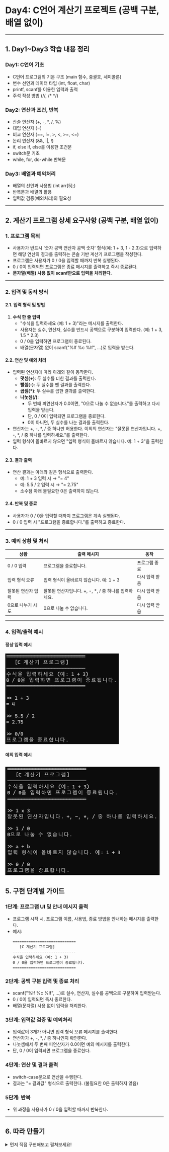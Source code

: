 # Day4: C언어 계산기 프로젝트 (공백 구분, 배열 없이)

---

## 1. Day1~Day3 학습 내용 정리

### Day1: C언어 기초
- C언어 프로그램의 기본 구조 (main 함수, 중괄호, 세미콜론)
- 변수 선언과 데이터 타입 (int, float, char)
- printf, scanf를 이용한 입력과 출력
- 주석 작성 방법 (//, /* */)

### Day2: 연산과 조건, 반복
- 산술 연산자 (+, -, *, /, %)
- 대입 연산자 (=)
- 비교 연산자 (==, !=, >, <, >=, <=)
- 논리 연산자 (&&, ||, !)
- if, else if, else를 이용한 조건문
- switch문 기초
- while, for, do-while 반복문

### Day3: 배열과 예외처리
- 배열의 선언과 사용법 (int arr[5];)
- 반복문과 배열의 활용
- 입력값 검증(예외처리)의 필요성

---

## 2. 계산기 프로그램 상세 요구사항 (공백 구분, 배열 없이)

### 1. 프로그램 목적
- 사용자가 반드시 '숫자 공백 연산자 공백 숫자' 형식(예: 1 + 3, 1 - 2.3)으로 입력하면 해당 연산의 결과를 출력하는 콘솔 기반 계산기 프로그램을 작성한다.
- 프로그램은 사용자가 0 / 0을 입력할 때까지 반복 실행된다.
- 0 / 0이 입력되면 프로그램은 종료 메시지를 출력하고 즉시 종료된다.
- **문자열(배열) 사용 없이 scanf만으로 입력을 처리한다.**

---

### 2. 입력 및 동작 방식

#### 2.1. 입력 형식 및 방법
1. **수식 한 줄 입력**
   - "수식을 입력하세요 (예: 1 + 3)"라는 메시지를 출력한다.
   - 사용자는 실수, 연산자, 실수를 반드시 공백으로 구분하여 입력한다. (예: 1 + 3, 1.5 * 2.3)
   - 0 / 0을 입력하면 프로그램이 종료된다.
   - 배열(문자열) 없이 scanf("%lf %c %lf", ...)로 입력을 받는다.

#### 2.2. 연산 및 예외 처리
- 입력된 연산자에 따라 아래와 같이 동작한다.
  - **덧셈(+)**: 두 실수를 더한 결과를 출력한다.
  - **뺄셈(-)**: 두 실수를 뺀 결과를 출력한다.
  - **곱셈(*)**: 두 실수를 곱한 결과를 출력한다.
  - **나눗셈(/)**:
    - 두 번째 피연산자가 0.0이면, "0으로 나눌 수 없습니다."를 출력하고 다시 입력을 받는다.
    - 단, 0 / 0이 입력되면 프로그램을 종료한다.
    - 0이 아니면, 두 실수를 나눈 결과를 출력한다.
- 연산자는 +, -, *, / 중 하나만 허용한다. 이외의 연산자는 "잘못된 연산자입니다. +, -, *, / 중 하나를 입력하세요."를 출력한다.
- 입력 형식이 올바르지 않으면 "입력 형식이 올바르지 않습니다. 예: 1 + 3"을 출력한다.

#### 2.3. 결과 출력
- 연산 결과는 아래와 같은 형식으로 출력한다.
  - 예: 1 + 3 입력 시 → "= 4"
  - 예: 5.5 / 2 입력 시 → "= 2.75"
  - 소수점 아래 불필요한 0은 출력하지 않는다.

#### 2.4. 반복 및 종료
- 사용자가 0 / 0을 입력할 때까지 프로그램은 계속 실행된다.
- 0 / 0 입력 시 "프로그램을 종료합니다."를 출력하고 종료한다.

---

### 3. 예외 상황 및 처리

| 상황                      | 출력 메시지                                                    | 동작                                      |
|---------------------------|----------------------------------------------------------------|--------------------------------------------|
| 0 / 0 입력                | 프로그램을 종료합니다.                                         | 프로그램 종료                              |
| 입력 형식 오류             | 입력 형식이 올바르지 않습니다. 예: 1 + 3                       | 다시 입력 받음                             |
| 잘못된 연산자 입력         | 잘못된 연산자입니다. +, -, *, / 중 하나를 입력하세요.           | 다시 입력 받음                             |
| 0으로 나누기 시도          | 0으로 나눌 수 없습니다.                                        | 다시 입력 받음                             |

---

### 4. 입력/출력 예시

#### 정상 입력 예시
![alt text](img/image.png)

#### 예외 입력 예시
![alt text](img/image-1.png)
---

## 5. 구현 단계별 가이드

### 1단계: 프로그램 UI 및 안내 메시지 출력
- 프로그램 시작 시, 프로그램 이름, 사용법, 종료 방법을 안내하는 메시지를 출력한다.
- 예시:
  ```
  ============================
     [C 계산기 프로그램]   
  ----------------------------
  수식을 입력하세요 (예: 1 + 3)
  0 / 0을 입력하면 프로그램이 종료됩니다.
  ============================
  ```

### 2단계: 공백 구분 입력 및 종료 처리
- scanf("%lf %c %lf", ...)로 실수, 연산자, 실수를 공백으로 구분하여 입력받는다.
- 0 / 0이 입력되면 즉시 종료한다.
- 배열(문자열) 사용 없이 입력을 처리한다.

### 3단계: 입력값 검증 및 예외처리
- 입력값이 3개가 아니면 입력 형식 오류 메시지를 출력한다.
- 연산자가 +, -, *, / 중 하나인지 확인한다.
- 나눗셈에서 두 번째 피연산자가 0.0이면 예외 메시지를 출력한다.
- 단, 0 / 0이 입력되면 프로그램을 종료한다.

### 4단계: 연산 및 결과 출력
- switch-case문으로 연산을 수행한다.
- 결과는 "= 결과값" 형식으로 출력한다. (불필요한 0은 출력하지 않음)

### 5단계: 반복
- 위 과정을 사용자가 0 / 0을 입력할 때까지 반복한다.

---

## 6. 따라 만들기
<details>
<summary>먼저 직접 구현해보고 펼쳐보세요!</summary>
아래 단계별로 코드를 직접 따라 치면서, 계산기 프로그램을 완성해보세요!

### 1단계: 기본 구조와 변수 선언
```c
#include <stdio.h>

int main() {
    double a, b, answer;
    char op;
```
- `#include <stdio.h>`: 표준 입출력 함수 사용을 위한 헤더입니다.
- `double a, b, answer;` : 실수형 변수 3개 선언(입력값 2개, 결과 1개)
- `char op;` : 연산자 입력을 위한 문자형 변수
- `int quit = 0;` : 반복 종료를 위한 변수

### 2단계: 안내 메시지 출력
```c
    printf("============================\n");
    printf("   [C 계산기 프로그램]   \n");
    printf("----------------------------\n");
    printf("수식을 입력하세요 (예: 1 + 3)\n");
    printf("0 / 0을 입력하면 프로그램이 종료됩니다.\n");
    printf("============================\n");
```
- 프로그램 시작 시 사용자에게 안내 메시지를 출력합니다.

### 3단계: 입력받기 및 종료 조건 처리
```c
    while (1) {
        printf("\n>> ");
        int result = scanf("%lf %c %lf", &a, &op, &b);
        if (result != 3) {
            printf("입력 형식이 올바르지 않습니다. 예: 1 + 3\n");
            while (getchar() != '\n');
            continue;
        }
```
- `scanf`로 실수, 연산자, 실수를 공백으로 구분해 입력받습니다.
- 입력이 3개가 아니면 오류 메시지 출력 후 다시 입력받습니다.
- 입력 버퍼 비우기(`while (getchar() != '\n' && !feof(stdin));`)로 잘못된 입력 처리

### 4단계: 연산자 및 예외처리
```c
        if (op != '+' && op != '-' && op != '*' && op != '/') {
            printf("잘못된 연산자입니다. +, -, *, / 중 하나를 입력하세요.\n");
            continue;
        }
        // 0 / 0 입력 시 종료
        if (op == '/' && a == 0.0 && b == 0.0) {
            printf("프로그램을 종료합니다.\n");
            break;
        }
        // 0으로 나누기 예외처리
        if (op == '/' && b == 0.0) {
            printf("0으로 나눌 수 없습니다.\n");
            continue;
        }
```
- 연산자가 4개 중 하나가 아니면 오류 메시지 출력
- 0 / 0 입력 시 종료
- 0으로 나누기 시도 시 예외 메시지 출력

### 5단계: 연산 수행 및 결과 출력
```c
        switch (op) {
        case '+': answer = a + b; break;
        case '-': answer = a - b; break;
        case '*': answer = a * b; break;
        case '/': answer = a / b; break;
        }
        printf("= %.6g\n", answer);
    }
    return 0;
}
```
- switch문으로 연산을 수행하고, 결과를 출력합니다.
- `%.6g` 포맷은 불필요한 0 없이 결과를 출력합니다.
</details>
